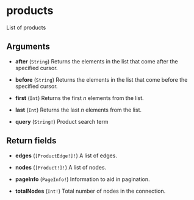 # products

List of products

## Arguments

-   **after** (`String`)
    Returns the elements in the list that come after the specified cursor.

-   **before** (`String`)
    Returns the elements in the list that come before the specified cursor.

-   **first** (`Int`)
    Returns the first _n_ elements from the list.

-   **last** (`Int`)
    Returns the last _n_ elements from the list.

-   **query** (`String!`)
    Product search term

## Return fields

-   **edges** (`[ProductEdge!]!`)
    A list of edges.

-   **nodes** (`[Product!]!`)
    A list of nodes.

-   **pageInfo** (`PageInfo!`)
    Information to aid in pagination.

-   **totalNodes** (`Int!`)
    Total number of nodes in the connection.
